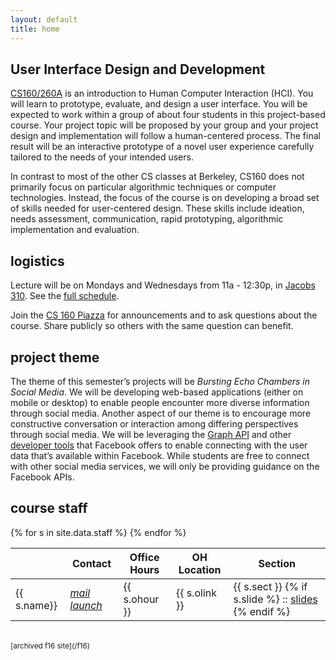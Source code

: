 ```yaml
---
layout: default
title: home
---
```


## User Interface Design and Development

[CS160/260A](https://www2.eecs.berkeley.edu/Courses/CS160/) is an introduction
to Human Computer Interaction (HCI). You will learn to prototype, evaluate, and
design a user interface. You will be expected to work within a group of about
four students in this project-based course. Your project topic will be proposed
by your group and your project design and implementation will follow a
human-centered process. The final result will be an interactive prototype of a
novel user experience carefully tailored to the needs of your intended users.

In contrast to most of the other CS classes at Berkeley, CS160 does not
primarily focus on particular algorithmic techniques or computer technologies.
Instead, the focus of the course is on developing a broad set of skills needed
for user-centered design. These skills include ideation, needs assessment,
communication, rapid prototyping, algorithmic implementation and evaluation.


## logistics

Lecture will be on Mondays and Wednesdays from 11a - 12:30p, in [Jacobs
310](http://jacobsinstitute.berkeley.edu/). See the [full schedule](/schedule).

Join the [CS 160 Piazza](https://piazza.com/berkeley/fall2017/cs160/home) for
announcements and to ask questions about the course. Share publicly so others
with the same question can benefit.

<!--insert bcourses link once open-->


## project theme

The theme of this semester’s projects will be *Bursting Echo Chambers in Social
Media*. We will be developing web-based applications (either on mobile or
desktop) to enable people encounter more diverse information through social
media. Another aspect of our theme is to encourage more constructive
conversation or interaction among differing perspectives through social media.
We will be leveraging the [Graph API](https://developers.facebook.com/docs/graph-api/)
and other [developer tools]( https://developers.facebook.com/) that Facebook
offers to enable connecting with the user data that’s available within
Facebook. While students are free to connect with other social media services,
we will only be providing guidance on the Facebook APIs.

## course staff

<table id="staff" class="mdl-data-table mdl-js-data-table mdl-shadow--2dp">
  <thead>
    <tr>
      <th></th>
      <th class="mdl-data-table__cell--non-numeric">Contact</th>
      <th class="mdl-data-table__cell--non-numeric">Office Hours</th>
      <th class="mdl-data-table__cell--non-numeric">OH Location</th>
      <th class="mdl-data-table__cell--non-numeric">Section</th>
    </tr>
  </thead>
  <tbody>
{% for s in site.data.staff %}
    <tr>
      <td>{{ s.name}}</td>
      <td>
          <a href="mailto:{{ s.mail }}"><i class="icon material-icons">mail</i></a>
          <a href="{{ s.site }}" target="_blank"><i class="icon material-icons">launch</i></a>
      </td>
      <td>{{ s.ohour }}</td>
      <td>{{ s.olink }}</td>
      <td>{{ s.sect }}
      {% if s.slide %} 
          :: <a href="{{ s.slide }}" target="_blank">slides</a>
      {% endif  %}
      </td>
    </tr>
{% endfor %}
  </tbody>
</table>


<br/>
<small>[archived f16 site](/f16)</small>

